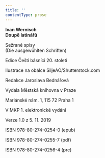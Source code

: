 ```yaml
---
title: ''
contentType: prose
---
```


**Ivan Wernisch  
Doupě latinářů**

Sežrané spisy  
(Die ausgewühlten Schriften)

  

Edice Čeští básníci 20. století

Ilustrace na obálce SiljeAO/Shutterstock.com

Redakce Jaroslava Bednářová

  

Vydala Městská knihovna v Praze

Mariánské nám. 1, 115 72 Praha 1

  

V MKP 1. elektronické vydání

Verze 1.0 z 5. 11. 2019

  

ISBN 978-80-274-0254-0 (epub)

ISBN 978-80-274-0255-7 (pdf)

ISBN 978-80-274-0256-4 (prc)
